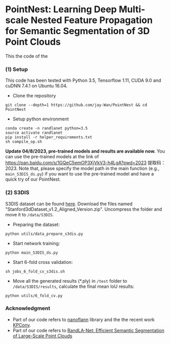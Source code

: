 
# PointNest: Learning Deep Multi-scale Nested Feature Propagation for Semantic Segmentation of 3D Point Clouds

This the code of the 
	
### (1) Setup
This code has been tested with Python 3.5, Tensorflow 1.11, CUDA 9.0 and cuDNN 7.4.1 on Ubuntu 16.04.
 
- Clone the repository 
```
git clone --depth=1 https://github.com/jay-Wan/PointNest && cd PointNest
```
- Setup python environment
```
conda create -n randlanet python=3.5
source activate randlanet
pip install -r helper_requirements.txt
sh compile_op.sh
```

**Update 04/8/2023, pre-trained models and results are available now.** 
You can use the pre-trained models at the link of https://pan.baidu.com/s/1GQeC5emOP3XjVkV3-h4LgA?pwd=2023 
提取码：2023.
Note that, please specify the model path in the main function (e.g., `main_S3DIS_ds.py`) if you want to use the pre-trained model and have a quick try of our PointNest.

### (2) S3DIS
S3DIS dataset can be found 
<a href="https://docs.google.com/forms/d/e/1FAIpQLScDimvNMCGhy_rmBA2gHfDu3naktRm6A8BPwAWWDv-Uhm6Shw/viewform?c=0&w=1">here</a>. 
Download the files named "Stanford3dDataset_v1.2_Aligned_Version.zip". Uncompress the folder and move it to 
`/data/S3DIS`.

- Preparing the dataset:
```
python utils/data_prepare_s3dis.py
```
- Start network training:
```
python main_S3DIS_ds.py
```
- Start 6-fold cross validation:
```
sh jobs_6_fold_cv_s3dis.sh
```
- Move all the generated results (*.ply) in `/test` folder to `/data/S3DIS/results`, calculate the final mean IoU results:
```
python utils/6_fold_cv.py
```

### Acknowledgment
-  Part of our code refers to <a href="https://github.com/jlblancoc/nanoflann">nanoflann</a> library and the the recent work <a href="https://github.com/HuguesTHOMAS/KPConv">KPConv</a>.
-  Part of our code refers to [RandLA-Net: Efficient Semantic Segmentation of Large-Scale Point Clouds](https://github.com/QingyongHu/RandLA-Net) 

